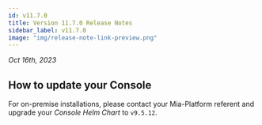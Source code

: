 ```yaml
---
id: v11.7.0
title: Version 11.7.0 Release Notes
sidebar_label: v11.7.0
image: "img/release-note-link-preview.png"
---
```


_Oct 16th, 2023_



## How to update your Console

For on-premise installations, please contact your Mia-Platform referent and upgrade your _Console Helm Chart_ to `v9.5.12`.
